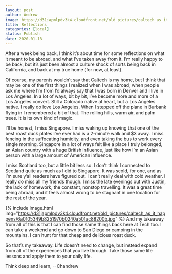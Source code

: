 ```yaml
---
layout: post
author: Andrew
image: https://d31japmlpdv3k4.cloudfront.net/old_pictures/caltech_as_it_happens/6a0105349b8251970b0240a4dd0b4b200d.jpg
title: Reflections
categories: [local]
status: Publish
date: 2020-01-18
---
```


After a week being back, I think it’s about time for some reflections on what it meant to be abroad, and what I’ve taken away from it. I’m really happy to be back, but it’s just been almost a culture shock of sorts being back in California, and back at my true home (for now, at least).

Of course, my parents wouldn’t say that Caltech is my home, but I think that may be one of the first things I realized when I was abroad; when people ask me where I’m from I’d always say that I was born in Denver and I live in Los Angeles. In a lot of ways, bit by bit, I’ve become more and more of a Los Angeles convert. Still a Colorado native at heart, but a Los Angeles native. I really do love Los Angeles. When I stepped off the plane in Burbank flying in I remembered a bit of that. The rolling hills, warm air, and palm trees. It is its own kind of magic.

I’ll be honest, I miss Singapore. I miss waking up knowing that one of the best roast duck plates I’ve ever had is a 2-minute walk and $3 away. I miss fencing in the suffocating humidity, and even taking the bus to work every single morning. Singapore in a lot of ways felt like a place I truly belonged, an Asian country with a huge British influence, just like how I’m an Asian person with a large amount of American influence.

I miss Scotland too, but a little bit less so. I don’t think I connected to Scotland quite as much as I did to Singapore. It was scold, for one, and as I’m sure y’all readers have figured out, I can’t really deal with cold weather. I really do miss all my friends though. I miss the late evenings out with Justin, the lack of homework, the constant, nonstop travelling. It was a great time being abroad, and it feels almost wrong to be stagnant in one location for the rest of the year.


{% include image.html img="https://d31japmlpdv3k4.cloudfront.net/old_pictures/caltech_as_it_happens/6a0105349b8251970b0240a501ac88200b.jpg" %}
And my takeaway from all of this is that I can find those same things back here at Tech too. I can take a weekend and go down to San Diego or camping in the mountains. I can hunt for that cheap and delicious roast duck.

So that’s my takeaway. Life doesn’t need to change, but instead expand from all of the experiences that you live through. Take those same life lessons and apply them to your daily life.

Think deep and learn,
--Chandrew
